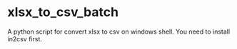 # xlsx_to_csv_batch
A python script for convert xlsx to csv on windows shell. You need to install in2csv first.
